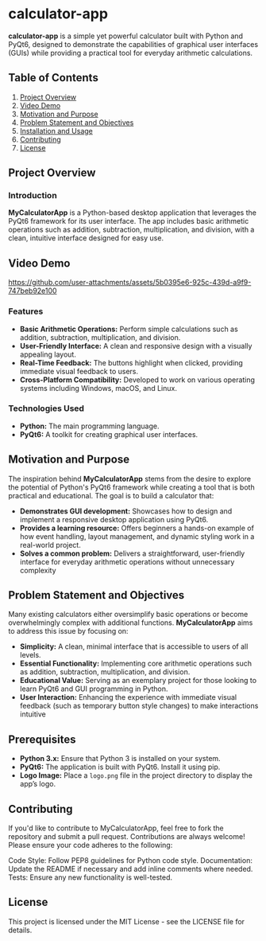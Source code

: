# calculator-app	

**calculator-app** is a simple yet powerful calculator built with Python and PyQt6, designed to demonstrate the capabilities of graphical user interfaces (GUIs) while providing a practical tool for everyday arithmetic calculations.

## Table of Contents

1. [Project Overview](#project-overview)
2. [Video Demo](#Video-Demo)
3. [Motivation and Purpose](#motivation-and-purpose)
4. [Problem Statement and Objectives](#problem-statement-and-objectives)
5. [Installation and Usage](#installation-and-usage)
6. [Contributing](#contributing)
7. [License](#license)

## Project Overview

### Introduction

**MyCalculatorApp** is a Python-based desktop application that leverages the PyQt6 framework for its user interface. The app includes basic arithmetic operations such as addition, subtraction, multiplication, and division, with a clean, intuitive interface designed for easy use.

## Video Demo

https://github.com/user-attachments/assets/5b0395e6-925c-439d-a9f9-747beb92e100

### Features

- **Basic Arithmetic Operations:** Perform simple calculations such as addition, subtraction, multiplication, and division.
- **User-Friendly Interface:** A clean and responsive design with a visually appealing layout.
- **Real-Time Feedback:** The buttons highlight when clicked, providing immediate visual feedback to users.
- **Cross-Platform Compatibility:** Developed to work on various operating systems including Windows, macOS, and Linux.

### Technologies Used

- **Python:** The main programming language.
- **PyQt6:** A toolkit for creating graphical user interfaces.

## Motivation and Purpose

The inspiration behind **MyCalculatorApp** stems from the desire to explore the potential of Python's PyQt6 framework while creating a tool that is both practical and educational. The goal is to build a calculator that:

- **Demonstrates GUI development:** Showcases how to design and implement a responsive desktop application using PyQt6.
- **Provides a learning resource:** Offers beginners a hands-on example of how event handling, layout management, and dynamic styling work in a real-world project.
- **Solves a common problem:** Delivers a straightforward, user-friendly interface for everyday arithmetic operations without unnecessary complexity

## Problem Statement and Objectives

Many existing calculators either oversimplify basic operations or become overwhelmingly complex with additional functions. **MyCalculatorApp** aims to address this issue by focusing on:

- **Simplicity:** A clean, minimal interface that is accessible to users of all levels.
- **Essential Functionality:** Implementing core arithmetic operations such as addition, subtraction, multiplication, and division.
- **Educational Value:** Serving as an exemplary project for those looking to learn PyQt6 and GUI programming in Python.
- **User Interaction:** Enhancing the experience with immediate visual feedback (such as temporary button style changes) to make interactions intuitive

## Prerequisites

- **Python 3.x:** Ensure that Python 3 is installed on your system.
- **PyQt6:** The application is built with PyQt6. Install it using pip.
- **Logo Image:** Place a `logo.png` file in the project directory to display the app’s logo.

## Contributing

If you'd like to contribute to MyCalculatorApp, feel free to fork the repository and submit a pull request. Contributions are always welcome! Please ensure your code adheres to the following:

Code Style: Follow PEP8 guidelines for Python code style.
Documentation: Update the README if necessary and add inline comments where needed.
Tests: Ensure any new functionality is well-tested.

## License

This project is licensed under the MIT License - see the LICENSE file for details.
